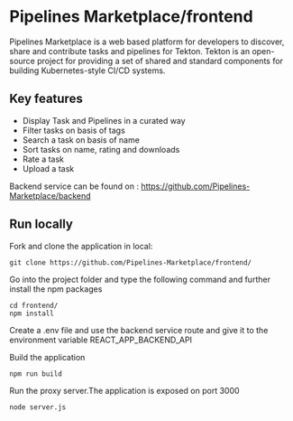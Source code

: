# Pipelines Marketplace/frontend 
Pipelines Marketplace is a web based platform for developers to discover, share and contribute tasks and pipelines for Tekton. Tekton is an open-source project for providing a set of shared and standard components for building Kubernetes-style CI/CD systems.

## Key features
* Display Task and Pipelines in a curated way
* Filter tasks on basis of tags
* Search a task on basis of name
* Sort tasks on name, rating and downloads
* Rate a task
* Upload a task

Backend service can be found on : <https://github.com/Pipelines-Marketplace/backend>


## Run locally
Fork and clone the application in local:
```
git clone https://github.com/Pipelines-Marketplace/frontend/
```

Go into the project folder and type the following command and further install the npm packages

```
cd frontend/
npm install
```

Create a .env file and use the backend service route and give it to the environment variable REACT_APP_BACKEND_API 

Build the application 

```
npm run build
```

Run the proxy server.The application is exposed on port 3000

```
node server.js
```


